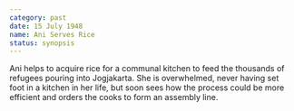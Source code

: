```yaml
---
category: past
date: 15 July 1948
name: Ani Serves Rice
status: synopsis
---
```

Ani helps to acquire rice for a communal kitchen to
feed the thousands of refugees pouring into Jogjakarta. She is
overwhelmed, never having set foot in a kitchen in her life, but soon
sees how the process could be more efficient and orders the cooks to form
an assembly line.
